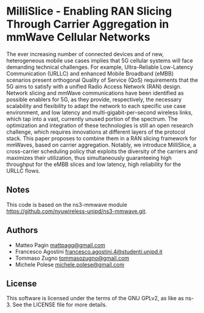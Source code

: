 # MilliSlice - Enabling RAN Slicing Through Carrier Aggregation in mmWave Cellular Networks #

The ever increasing number of connected devices and of new, heterogeneous mobile use cases implies that 5G cellular systems will face demanding technical challenges. For example, Ultra-Reliable Low-Latency Communication (URLLC) and enhanced Mobile Broadband (eMBB) scenarios present orthogonal Quality of Service (QoS) requirements that the 5G aims to satisfy with a unified Radio Access Network (RAN) design. Network slicing and mmWave communications have been identified as possible enablers for 5G, as they provide, respectively, the necessary scalability and flexibility to adapt the network to each specific use case environment, and low latency and multi-gigabit-per-second wireless links, which tap into a vast, currently unused portion of the spectrum. The optimization and integration of these technologies is still an open research challenge, which requires innovations at different layers of the protocol stack. This paper proposes to combine them in a RAN slicing framework for mmWaves, based on carrier aggregation. Notably, we introduce MilliSlice, a cross-carrier scheduling policy that exploits the diversity of the carriers and maximizes their utilization, thus simultaneously guaranteeing high throughput for the eMBB slices and low latency, high reliability for the URLLC flows.

## Notes ##

This code is based on the ns3-mmwave module https://github.com/nyuwireless-unipd/ns3-mmwave.git.

## Authors ##

 - Matteo Pagin <mattpagg@gmail.com>
 - Francesco Agostini <francesco.agostini.4@studenti.unipd.it>
 - Tommaso Zugno <tommasozugno@gmail.com>
 - Michele Polese <michele.polese@gmail.com>

## License ##

This software is licensed under the terms of the GNU GPLv2, as like as ns-3. See the LICENSE file for more details.
